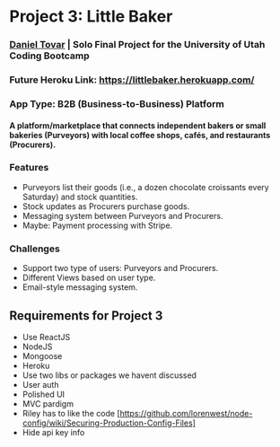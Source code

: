 # Project 3: Little Baker

### [Daniel Tovar](https://danieltovar.io/) | Solo Final Project for the University of Utah Coding Bootcamp

### Future Heroku Link: https://littlebaker.herokuapp.com/

### App Type: B2B (Business-to-Business) Platform

#### A platform/marketplace that connects independent bakers or small bakeries (Purveyors) with local coffee shops, cafés, and restaurants (Procurers).

### Features

- Purveyors list their goods (i.e., a dozen chocolate croissants every Saturday) and stock quantities.
- Stock updates as Procurers purchase goods.
- Messaging system between Purveyors and Procurers.
- Maybe: Payment processing with Stripe.

### Challenges

- Support two type of users: Purveyors and Procurers.
- Different Views based on user type.
- Email-style messaging system.

## Requirements for Project 3

- Use ReactJS
- NodeJS
- Mongoose
- Heroku
- Use two libs or packages we havent discussed
- User auth
- Polished UI
- MVC pardigm
- Riley has to like the code [https://github.com/lorenwest/node-config/wiki/Securing-Production-Config-Files]
- Hide api key info
